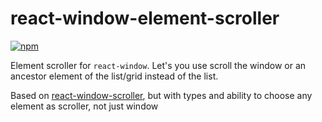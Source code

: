 # react-window-element-scroller

[![npm](https://img.shields.io/npm/v/react-window-element-scroller)](https://www.npmjs.com/package/react-window-element-scroller)

Element scroller for `react-window`. Let's you use scroll the window or an ancestor element of the list/grid instead of the list.

Based on [react-window-scroller](https://github.com/FedericoDiRosa/react-window-scroller), but with types and ability to choose any element as scroller, not just window
